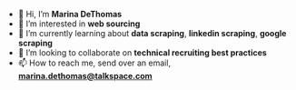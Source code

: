 - 👋 Hi, I’m **Marina DeThomas**
- 👀 I’m interested in **web sourcing**
- 🌱 I’m currently learning about **data scraping**, **linkedin scraping**, **google scraping**
- 💞️ I’m looking to collaborate on **technical recruiting best practices**
- 📫 How to reach me, send over an email, **marina.dethomas@talkspace.com**

<!---
marinadethomas/marinadethomas is a ✨ special ✨ repository because its `README.md` (this file) appears on your GitHub profile.
You can click the Preview link to take a look at your changes.
--->
